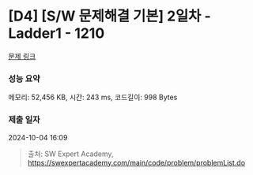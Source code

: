 # [D4] [S/W 문제해결 기본] 2일차 - Ladder1 - 1210 

[문제 링크](https://swexpertacademy.com/main/code/problem/problemDetail.do?contestProbId=AV14ABYKADACFAYh) 

### 성능 요약

메모리: 52,456 KB, 시간: 243 ms, 코드길이: 998 Bytes

### 제출 일자

2024-10-04 16:09



> 출처: SW Expert Academy, https://swexpertacademy.com/main/code/problem/problemList.do